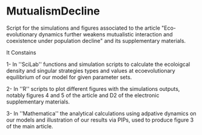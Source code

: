 # MutualismDecline
Script for the simulations and figures associated to the article "Eco-evolutionary dynamics further weakens mutualistic interaction and coexistence under population decline" and its supplementary materials.

It Constains

1- In ''SciLab'' functions and simulation scripts to calculate the ecoloigcal density and singular strategies types and values at ecoevolutionary equilibrium of our model for given parameter sets.

2- In ''R'' scripts to plot different figures with the simulations outputs, notably figures 4 and 5 of the article and D2 of the electronic supplementary materials.

3- In ''Mathematica'' the analytical calculations using adpative dynamics on our models and illustration of our results via PIPs, used to produce figure 3 of the main article.



